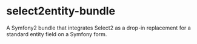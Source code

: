 select2entity-bundle
====================

A Symfony2 bundle that integrates Select2 as a drop-in replacement for a standard entity field on a Symfony form.
